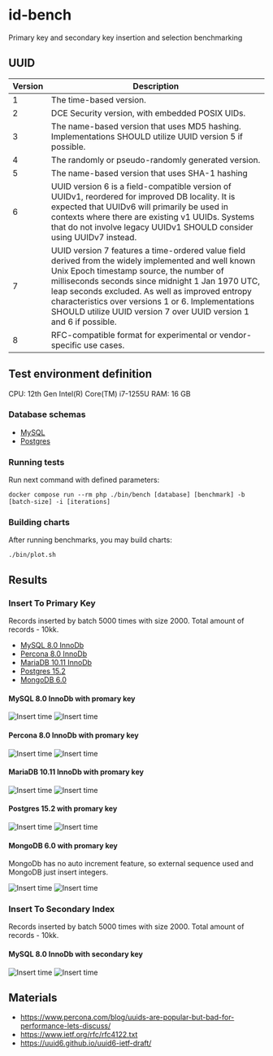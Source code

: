 # id-bench

Primary key and secondary key insertion and selection benchmarking

## UUID

| Version | Description                                                                                                                                                                                                                                                                                                                                                                        |
|---------|------------------------------------------------------------------------------------------------------------------------------------------------------------------------------------------------------------------------------------------------------------------------------------------------------------------------------------------------------------------------------------|
| 1       | The time-based version.                                                                                                                                                                                                                                                                                                                                                            |
| 2       | DCE Security version, with embedded POSIX UIDs.                                                                                                                                                                                                                                                                                                                                    |
| 3       | The name-based version that uses MD5 hashing. Implementations SHOULD utilize UUID version 5 if possible.                                                                                                                                                                                                                                                                           |
| 4       | The randomly or pseudo-randomly generated version.                                                                                                                                                                                                                                                                                                                                 |
| 5       | The name-based version that uses SHA-1 hashing                                                                                                                                                                                                                                                                                                                                     |
| 6       | UUID version 6 is a field-compatible version of UUIDv1, reordered for improved DB locality. It is expected that UUIDv6 will primarily be used in contexts where there are existing v1 UUIDs. Systems that do not involve legacy UUIDv1 SHOULD consider using UUIDv7 instead.                                                                                                       |
| 7       | UUID version 7 features a time-ordered value field derived from the widely implemented and well known Unix Epoch timestamp source, the number of milliseconds seconds since midnight 1 Jan 1970 UTC, leap seconds excluded. As well as improved entropy characteristics over versions 1 or 6. Implementations SHOULD utilize UUID version 7 over UUID version 1 and 6 if possible. |
| 8       | RFC-compatible format for experimental or vendor-specific use cases.                                                                                                                                                                                                                                                                                                               |

## Test environment definition

CPU: 12th Gen Intel(R) Core(TM) i7-1255U
RAM: 16 GB

### Database schemas

* [MySQL](docker/mysql_8_0/initdb/schema.sql)
* [Postgres](docker/postgres_15_2/initdb/schema.sql)

### Running tests

Run next command with defined parameters:

```
docker compose run --rm php ./bin/bench [database] [benchmark] -b [batch-size] -i [iterations]
```

### Building charts

After running benchmarks, you may build charts:

```
./bin/plot.sh
```

## Results

### Insert To Primary Key

Records inserted by batch 5000 times with size 2000. Total amount of records - 10kk.

* [MySQL 8.0 InnoDb](#mysql-80-innodb-with-promary-key)
* [Percona 8.0 InnoDb](#percona-80-innodb-with-promary-key)
* [MariaDB 10.11 InnoDb](#mariadb-1011-innodb-with-promary-key)
* [Postgres 15.2](#postgres-152-with-promary-key)
* [MongoDB 6.0](#mongodb-60-with-promary-key)

#### MySQL 8.0 InnoDb with promary key

![Insert time](results/mysql-insertPrimary-time.png)
![Insert time](results/mysql-insertPrimary-indexsize.png)

#### Percona 8.0 InnoDb with promary key

![Insert time](results/percona-insertPrimary-time.png)
![Insert time](results/percona-insertPrimary-indexsize.png)

#### MariaDB 10.11 InnoDb with promary key

![Insert time](results/mariadb-insertPrimary-time.png)
![Insert time](results/mariadb-insertPrimary-indexsize.png)

#### Postgres 15.2 with promary key

![Insert time](results/postgres-insertPrimary-time.png)
![Insert time](results/postgres-insertPrimary-indexsize.png)

#### MongoDB 6.0 with promary key

MongoDb has no auto increment feature, so external sequence used and MongoDB just insert integers.

![Insert time](results/mongodb-insertPrimary-time.png)
![Insert time](results/mongodb-insertPrimary-indexsize.png)

### Insert To Secondary Index

Records inserted by batch 5000 times with size 2000. Total amount of records - 10kk.

#### MySQL 8.0 InnoDb  with secondary key

![Insert time](results/mysql-insertSecondary-time.png)
![Insert time](results/mysql-insertSecondary-indexsize.png)

## Materials

* https://www.percona.com/blog/uuids-are-popular-but-bad-for-performance-lets-discuss/
* https://www.ietf.org/rfc/rfc4122.txt
* https://uuid6.github.io/uuid6-ietf-draft/
